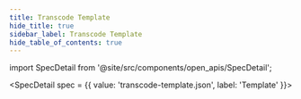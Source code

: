 ```yaml
---
title: Transcode Template
hide_title: true
sidebar_label: Transcode Template
hide_table_of_contents: true
---
```


import SpecDetail from '@site/src/components/open_apis/SpecDetail';

<SpecDetail 
  spec = {{
    value: 'transcode-template.json',
    label: 'Template'
  }}>
</SpecDetail>


